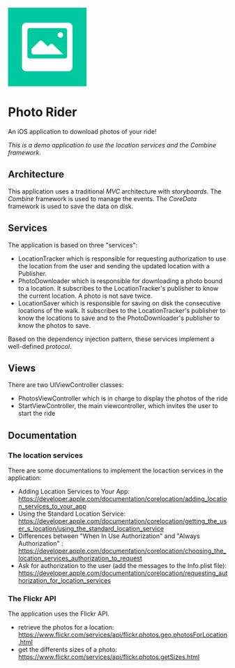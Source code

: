 ![Photo Rider](https://raw.githubusercontent.com/cygy/photorider/master/PhotoRider/Assets.xcassets/AppIcon.appiconset/appicon-60%403x.png)

# Photo Rider

An iOS application to download photos of your ride!

*This is a demo application to use the location services and the Combine framework.*

## Architecture

This application uses a traditional *MVC* architecture with *storyboards*.
The *Combine* framework is used to manage the events.
The *CoreData* framework is used to save the data on disk.

## Services

The application is based on three "services":
- LocationTracker which is responsible for requesting authorization to use the location from the user and sending the updated location with a Publisher.
- PhotoDownloader which is responsible for downloading a photo bound to a location. It subscribes to the LocationTracker's publisher to know the current location. A photo is not save twice.
- LocationSaver which is responsible for saving on disk the consecutive locations of the walk. It subscribes to the LocationTracker's publisher to know the locations to save and to the PhotoDownloader's publisher to know the photos to save.

Based on the dependency injection pattern, these services implement a well-defined *protocol*.

## Views

There are two UIViewController classes:
- PhotosViewController which is in charge to display the photos of the ride
- StartViewController, the main viewcontroller, which invites the user to start the ride

## Documentation

### The location services

There are some documentations to implement the locaction services in the application:
- Adding Location Services to Your App: https://developer.apple.com/documentation/corelocation/adding_location_services_to_your_app
- Using the Standard Location Service: https://developer.apple.com/documentation/corelocation/getting_the_user_s_location/using_the_standard_location_service
- Differences between "When In Use Authorization" and "Always Authorization" : https://developer.apple.com/documentation/corelocation/choosing_the_location_services_authorization_to_request
- Ask for authorization to the user (add the messages to the Info.plist file): https://developer.apple.com/documentation/corelocation/requesting_authorization_for_location_services


### The Flickr API

The application uses the Flickr API.
- retrieve the photos for a location: https://www.flickr.com/services/api/flickr.photos.geo.photosForLocation.html
- get the differents sizes of a photo: https://www.flickr.com/services/api/flickr.photos.getSizes.html
